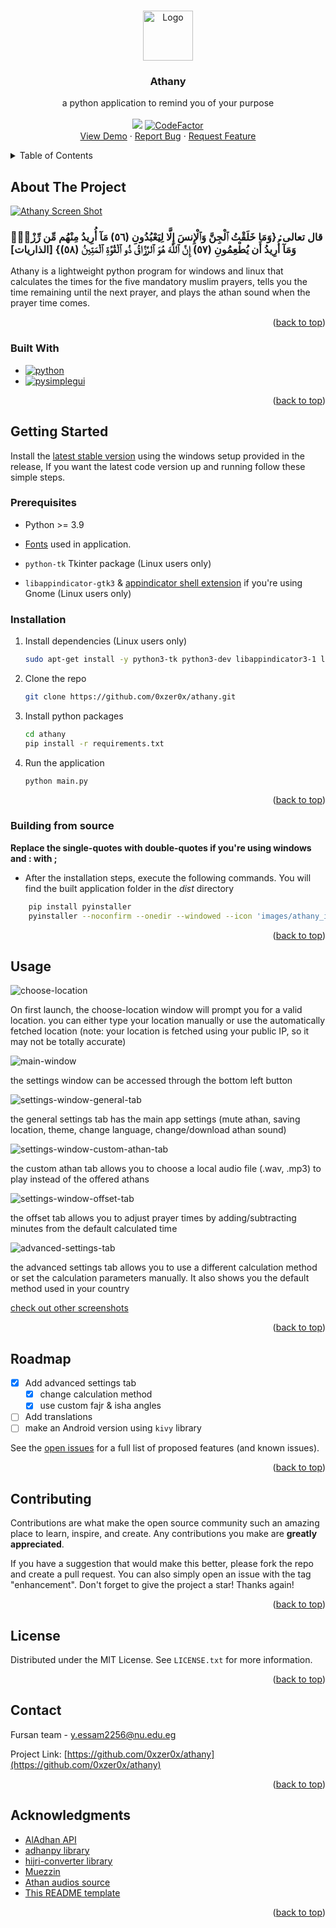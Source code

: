 <a name="readme-top"></a>

<!-- PROJECT LOGO -->
<br />
<div align="center">
  <a href="https://github.com/0xzer0x/athany">
    <img src="images/athany_icon.ico" alt="Logo" width="80" height="80">
  </a>

<h3 align="center">Athany</h3>

  <p align="center">
    a python application to remind you of your purpose
    <br />
    <br />
    <a href="https://github.com/0xzer0x/athany/releases/latest"><img src="https://img.shields.io/github/v/release/0xzer0x/athany"></a>
    <a href="https://www.codefactor.io/repository/github/0xzer0x/athany/overview/master"><img src="https://www.codefactor.io/repository/github/0xzer0x/athany/badge/master" alt="CodeFactor" /></a>
    <br />
    <a href="https://github.com/0xzer0x/athany#usage">View Demo</a>
    ·
    <a href="https://github.com/0xzer0x/athany/issues">Report Bug</a>
    ·
    <a href="https://github.com/0xzer0x/athany/issues">Request Feature</a>
  </p>
</div>

<!-- TABLE OF CONTENTS -->
<details>
  <summary>Table of Contents</summary>
  <ol>
    <li>
      <a href="#about-the-project">About The Project</a>
      <ul>
        <li><a href="#built-with">Built With</a></li>
      </ul>
    </li>
    <li>
      <a href="#getting-started">Getting Started</a>
      <ul>
        <li><a href="#prerequisites">Prerequisites</a></li>
        <li><a href="#installation">Installation</a></li>
        <li><a href="#build-from-source">Building from source</a></li>
      </ul>
    </li>
    <li><a href="#usage">Usage</a></li>
    <li><a href="#roadmap">Roadmap</a></li>
    <li><a href="#contributing">Contributing</a></li>
    <li><a href="#license">License</a></li>
    <li><a href="#contact">Contact</a></li>
    <li><a href="#acknowledgments">Acknowledgments</a></li>
  </ol>
</details>

<!-- ABOUT THE PROJECT -->

## About The Project

[![Athany Screen Shot][banner]][latest-release]

### قال تعالى: {وَمَا خَلَقْتُ ٱلْجِنَّ وَٱلْإِنسَ إِلَّا لِيَعْبُدُونِ (٥٦) مَآ أُرِيدُ مِنْهُم مِّن رِّزْقٍۢ وَمَآ أُرِيدُ أَن يُطْعِمُونِ (٥٧) إِنَّ ٱللَّهَ هُوَ ٱلرَّزَّاقُ ذُو ٱلْقُوَّةِ ٱلْمَتِينُ (٥٨)} \[الذاريات]

Athany is a lightweight python program for windows and linux that calculates the times for the five mandatory muslim prayers, tells you the time remaining until the next prayer, and plays the athan sound when the prayer time comes.

<p align="right">(<a href="#readme-top">back to top</a>)</p>

### Built With

- [![python][python]][python-url]
- [![pysimplegui][psg]][psg-url]

<p align="right">(<a href="#readme-top">back to top</a>)</p>

<!-- GETTING STARTED -->

## Getting Started

Install the [latest stable version][latest-release] using the windows setup provided in the release, If you want the latest code version up and running follow these simple steps.

### Prerequisites

- Python >= 3.9

- [Fonts][fonts-download-url] used in application.

- `python-tk` Tkinter package (Linux users only)

- `libappindicator-gtk3` & [appindicator shell extension][gnome-appindicator-ext] if you're using Gnome (Linux users only)

### Installation

1. Install dependencies (Linux users only)

   ```sh
   sudo apt-get install -y python3-tk python3-dev libappindicator3-1 libappindicator3-dev
   ```

2. Clone the repo

   ```sh
   git clone https://github.com/0xzer0x/athany.git
   ```

3. Install python packages

   ```sh
   cd athany
   pip install -r requirements.txt
   ```

4. Run the application
   ```sh
   python main.py
   ```

<p align="right">(<a href="#readme-top">back to top</a>)</p>

<a name="build-from-source"></a>

### Building from source

**Replace the single-quotes with double-quotes if you're using windows and : with ;**

- After the installation steps, execute the following commands. You will find the built application folder in the _dist_ directory

```sh
    pip install pyinstaller
    pyinstaller --noconfirm --onedir --windowed --icon 'images/athany_icon.ico' --add-data 'src/Data:src/Data' --name 'athany' main.py
```

<p align="right">(<a href="#readme-top">back to top</a>)</p>
<!-- USAGE EXAMPLES -->

## Usage

![choose-location][choose-location]

On first launch, the choose-location window will prompt you for a valid location. you can either type your location manually or use the automatically fetched location (note: your location is fetched using your public IP, so it may not be totally accurate)

![main-window][main-window]

the settings window can be accessed through the bottom left button

![settings-window-general-tab][settings-window-general-tab]

the general settings tab has the main app settings (mute athan, saving location, theme, change language, change/download athan sound)

![settings-window-custom-athan-tab][settings-window-custom-athan-tab]

the custom athan tab allows you to choose a local audio file (.wav, .mp3) to play instead of the offered athans

![settings-window-offset-tab][settings-window-offset-tab]

the offset tab allows you to adjust prayer times by adding/subtracting minutes from the default calculated time

![advanced-settings-tab][advanced-settings-tab]

the advanced settings tab allows you to use a different calculation method or set the calculation parameters manually. It also shows you the default method used in your country

[check out other screenshots](https://github.com/0xzer0x/athany/tree/master/images)

<p align="right">(<a href="#readme-top">back to top</a>)</p>

<!-- ROADMAP -->

## Roadmap

- [x] Add advanced settings tab
  - [x] change calculation method
  - [x] use custom fajr & isha angles
- [ ] Add translations
- [ ] make an Android version using `kivy` library

See the [open issues](https://github.com/0xzer0x/athany/issues) for a full list of proposed features (and known issues).

<p align="right">(<a href="#readme-top">back to top</a>)</p>

<!-- CONTRIBUTING -->

## Contributing

Contributions are what make the open source community such an amazing place to learn, inspire, and create. Any contributions you make are **greatly appreciated**.

If you have a suggestion that would make this better, please fork the repo and create a pull request. You can also simply open an issue with the tag "enhancement".
Don't forget to give the project a star! Thanks again!

<p align="right">(<a href="#readme-top">back to top</a>)</p>

<!-- LICENSE -->

## License

Distributed under the MIT License. See `LICENSE.txt` for more information.

<p align="right">(<a href="#readme-top">back to top</a>)</p>

<!-- CONTACT -->

## Contact

Fursan team - y.essam2256@nu.edu.eg

Project Link: [https://github.com/0xzer0x/athany](https://github.com/0xzer0x/athany)

<p align="right">(<a href="#readme-top">back to top</a>)</p>

<!-- ACKNOWLEDGMENTS -->

## Acknowledgments

- [AlAdhan API](https://aladhan.com/prayer-times-api)
- [adhanpy library](https://github.com/alphahm/adhanpy)
- [hijri-converter library](https://hijri-converter.readthedocs.io/en/stable/index.html)
- [Muezzin](https://github.com/DBChoco/Muezzin)
- [Athan audios source](https://www.assabile.com/adhan-call-prayer)
- [This README template](https://github.com/othneildrew/Best-README-Template)

<p align="right">(<a href="#readme-top">back to top</a>)</p>

<!-- MARKDOWN LINKS & IMAGES -->

[latest-release]: https://github.com/0xzer0x/athany/releases/latest
[python]: https://img.shields.io/badge/Python-yellowgreen?style=for-the-badge&logo=Python&logoColor=white
[psg]: https://img.shields.io/badge/PySimpleGUI-blue?style=for-the-badge&logo=Python&logoColor=white
[python-url]: https://python.org
[psg-url]: https://pysimplegui.org
[banner]: images/banner.jpg
[choose-location]: images/choose-location-121-en.png
[main-window]: images/main-window-121-en.png
[settings-window-general-tab]: images/general-settings-121-en.png
[settings-window-custom-athan-tab]: images/custom-athan-121-en.png
[settings-window-offset-tab]: images/offset-tab-121-en.png
[advanced-settings-tab]: images/advanced-settings-121-en.png
[gnome-appindicator-ext]: https://extensions.gnome.org/extension/615/appindicator-support/
[fonts-download-url]: https://github.com/0xzer0x/athany/releases/download/1.0.0-stable/fonts.zip

